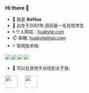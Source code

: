 ### Hi there 👋

- 🔭 我是 **AirHua**
- 🌱 出生于2001年,目前是一名在校学生
- :cyclone: 个人网站：[huabyte.com](https://huabyte.com/)
- 📫 邮箱: [huabyte@qq.com](http://wpa.qq.com/msgrd?v=3&uin=3301833942&site=qq&menu=yes)
- ⚡ 常用技术栈: 

![](https://img.shields.io/badge/-JavaScript-e5cd0c?style=flat-square&logo=JavaScript&labelColor=f7df1e&logoColor=000)
![](https://img.shields.io/badge/-Vue.js-29beb0?style=flat-square&logo=vue.js&labelColor=ffffff&color=4FC08D)
![](https://img.shields.io/badge/-React-29beb0?style=flat-square&logo=React&labelColor=ffffff&color=61DAFB)
![](https://img.shields.io/badge/-Nodejs-43853d?style=flat-square&logo=Node.js&logoColor=white)
- 📮 可以在其他平台找到关于我:

<code><a href="https://space.bilibili.com/450443708"><img height="40" src="https://love.huabyte.com/src/jsm/bilibili.jpg"></a></code>
<code><a href="https://juejin.cn/user/1231918073125544" style="margin-left: 20px"><img height="40" src="https://love.huabyte.com/src/jsm/juejin.png"></a></code>
